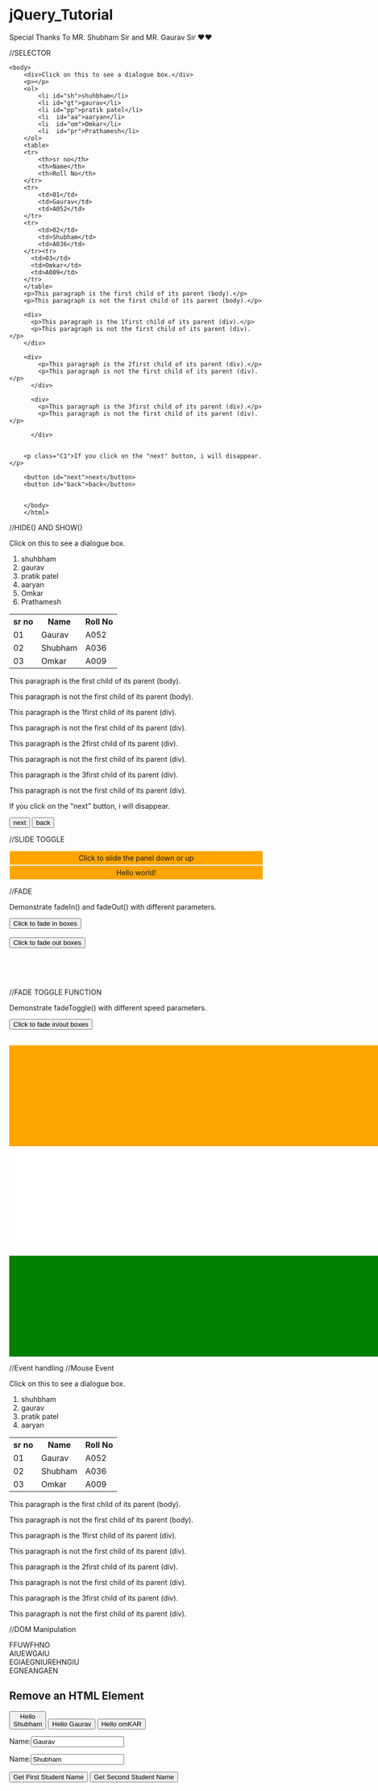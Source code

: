 # jQuery_Tutorial
Special Thanks To MR. Shubham Sir and  MR. Gaurav Sir ❤❤




//SELECTOR
<!DOCTYPE html>
<html>
<head>
<script src="jquery-3.2.1.min.js"></script>
<script>
$(document).ready(function(){
  $("#hide").click(function(){
    $("p").hide();
  });
  $("#show").click(function(){
    $("p").show();
  });
  $(".C1").click(function(){
    $("p").hide();
  };

});
</script>
</head>

    <body>
        <div>Click on this to see a dialogue box.</div>
        <p></p>
        <ol>
            <li id="sh">shuhbham</li>
            <li id="gt">gaurav</li>
            <li id="pp">pratik patel</li>
            <li  id="aa">aaryan</li>
            <li  id="om">Omkar</li>
            <li  id="pr">Prathamesh</li>
        </ol>
        <table>
        <tr>
            <th>sr no</th>
            <th>Name</th>
            <th>Roll No</th>
        </tr>
        <tr>
            <td>01</td>
            <td>Gaurav</td>
            <td>A052</td>
        </tr>
        <tr>
            <td>02</td>
            <td>Shubham</td>
            <td>A036</td>
        </tr><tr>
          <td>03</td>
          <td>Omkar</td>
          <td>A009</td>
        </tr>
        </table>
        <p>This paragraph is the first child of its parent (body).</p>
        <p>This paragraph is not the first child of its parent (body).</p>
        
        <div>
          <p>This paragraph is the 1first child of its parent (div).</p>
          <p>This paragraph is not the first child of its parent (div).</p>
        </div>
        
        <div>
            <p>This paragraph is the 2first child of its parent (div).</p>
            <p>This paragraph is not the first child of its parent (div).</p>
          </div>
        
          <div>
            <p>This paragraph is the 3first child of its parent (div).</p>
            <p>This paragraph is not the first child of its parent (div).</p>
        
          </div>
        
          
        <p class="C1">If you click on the "next" button, i will disappear.</p>
        
        <button id="next">next</button>
        <button id="back">back</button>
        
        
        </body>
        </html>










//HIDE() AND SHOW()

<!doctype html>
<html>
<head>
<title>The jQuery Example</title>
<script src="jquery-3.2.1.min.js"></script>
<script>
   $(document).ready(function() {
      $("li:first,li:last,p:first-of-type").click(function() {alert("Hello, world!");});
      $("p").click(function(){
  $(this).hide();
  });
      $(".C1").click(function(){
        $(".C1").hide();
      });
      $("#next").click(function(){
        $("p").hide();
      });
      $("#back").click(function(){
        $("p").show();
      });

  $("tr").dblclick(function(){
  $(this).hide();
});
$("#sh").mouseenter(function(){
  alert("You entered Shubham!");
});
$("#gt").mouseleave(function(){
  alert("Bye! You now leave Gaurav!");
})
$("#pp").mousedown(function(){
  alert("Mouse down over Patel!");
});
$("#aa").mousedown(function(){
  alert("Mouse down over Aryan!");
});
$("#tr").hover(function(){
  alert("You entered Omkar!");
},
function(){
  alert("Bye! You now leave Omkar!");
});
$("#pr").focus(function(){
  $(this).css("background-color", "#cccccc");
});



   });
</script>
</head>
<body>
<div>Click on this to see a dialogue box.</div>
<p></p>
<ol>
    <li id="sh">shuhbham</li>
    <li id="gt">gaurav</li>
    <li id="pp">pratik patel</li>
    <li  id="aa">aaryan</li>
    <li  id="om">Omkar</li>
    <li  id="pr">Prathamesh</li>
</ol>
<table>
<tr>
    <th>sr no</th>
    <th>Name</th>
    <th>Roll No</th>
</tr>
<tr>
    <td>01</td>
    <td>Gaurav</td>
    <td>A052</td>
</tr>
<tr>
    <td>02</td>
    <td>Shubham</td>
    <td>A036</td>
</tr><tr>
  <td>03</td>
  <td>Omkar</td>
  <td>A009</td>
</tr>
</table>
<p>This paragraph is the first child of its parent (body).</p>
<p>This paragraph is not the first child of its parent (body).</p>

<div>
  <p>This paragraph is the 1first child of its parent (div).</p>
  <p>This paragraph is not the first child of its parent (div).</p>
</div>

<div>
    <p>This paragraph is the 2first child of its parent (div).</p>
    <p>This paragraph is not the first child of its parent (div).</p>
  </div>

  <div>
    <p>This paragraph is the 3first child of its parent (div).</p>
    <p>This paragraph is not the first child of its parent (div).</p>

  </div>

  
<p class="C1">If you click on the "next" button, i will disappear.</p>

<button id="next">next</button>
<button id="back">back</button>


</body>
</html>




//SLIDE TOGGLE
<!DOCTYPE html>
<html>
<head>
<script src="https://ajax.googleapis.com/ajax/libs/jquery/3.6.4/jquery.min.js"></script>
<script> 
$(document).ready(function(){
  $("#flip").click(function(){
    $("#panel").slideToggle("slow");
  });
});
</script>
<style> 
#panel, #flip {
  padding: 5px;
  text-align: center;
  background-color:orange;
  border: solid 1px white;
}

#panel {
  padding: 50px;
  display: none;
}
</style>
</head>
<body>
 
<div id="flip">Click to slide the panel down or up</div>
<div id="panel">Hello world!</div>

</body>
</html>






//FADE 
<!DOCTYPE html>
<html>
<head>
<script src="jquery-3.2.1.min.js"></script>
<script>
$(document).ready(function(){
  $("#b1").click(function(){
    $("#div1").fadeIn();
    $("#div2").fadeIn("slow");
    $("#div3").fadeIn(3000);
  });
  $("#b2").click(function(){
    $("#div1").fadeOut();
    $("#div2").fadeOut("slow");
    $("#div3").fadeOut(3000);
  });
});
</script>
</head>
<body>

<p>Demonstrate fadeIn() and fadeOut() with different parameters.</p>

<button id="b1">Click to fade in boxes</button><br><br>
<button id="b2">Click to fade out boxes</button><br><br>

<div id="div1" style="width:2000px;height:200px;display:none;background-color:orange;"></div><br>
<div id="div2" style="width:2000px;height:200px;display:none;background-color:white;"></div><br>
<div id="div3" style="width:2000px;height:200px;display:none;background-color:green;"></div>

</body>
</html>



//FADE TOGGLE FUNCTION
<!DOCTYPE html>
<html>
<head>
<script src="jquery-3.2.1.min.js"></script>
<script>
$(document).ready(function(){
  $("button").click(function(){
    $("#fa1").fadeToggle();
    $("#fa2").fadeToggle("slow");
    $("#fa3").fadeToggle(3000);
  });
});
</script>
</head>
<body>

<p>Demonstrate fadeToggle() with different speed parameters.</p>

<button>Click to fade in/out boxes</button><br><br>

<div id="fa1" style="width:2000px;height:200px;background-color:orange;"></div>


<div id="fa2" style="width:2000px;height:200px;background-color:white;"></div>
<br>
<div id="fa3" style="width:2000px;height:200px;background-color:green;"></div>

</body>
</html>

//Event handling 
//Mouse Event
<!doctype html>
<html>
<head>
<title>The jQuery Example</title>
<script src="jquery-3.2.1.min.js"></script>
<script>
   $(document).ready(function() {
      $("li:first,li:last,p:first-of-type").click(function() {alert("Hello, world!");});
      $("p").click(function(){
  $(this).hide();
  });
  $("tr").dblclick(function(){
  $(this).hide();
});
$("#sh").mouseenter(function(){
  alert("You entered Shubham!");
});
$("#gt").mouseleave(function(){
  alert("Bye! You now leave Gaurav!");
})
$("#pp").mousedown(function(){
  alert("Mouse down over Patel!");
});
$("#aa").mousedown(function(){
  alert("Mouse down over Aryan!");
});

   });
</script>
</head>
<body>
<div>Click on this to see a dialogue box.</div>
<p></p>
<ol>
    <li id="sh">shuhbham</li>
    <li id="gt">gaurav</li>
    <li id="pp">pratik patel</li>
    <li  id="aa">aaryan</li>
</ol>
<table>
<tr>
    <th>sr no</th>
    <th>Name</th>
    <th>Roll No</th>
</tr>
<tr>
    <td>01</td>
    <td>Gaurav</td>
    <td>A052</td>
</tr>
<tr>
    <td>02</td>
    <td>Shubham</td>
    <td>A036</td>
</tr><tr>
  <td>03</td>
  <td>Omkar</td>
  <td>A009</td>
</tr>
</table>
<p>This paragraph is the first child of its parent (body).</p>
<p>This paragraph is not the first child of its parent (body).</p>

<div>
  <p>This paragraph is the 1first child of its parent (div).</p>
  <p>This paragraph is not the first child of its parent (div).</p>
</div>

<div>
    <p>This paragraph is the 2first child of its parent (div).</p>
    <p>This paragraph is not the first child of its parent (div).</p>
  </div>

  <div>
    <p>This paragraph is the 3first child of its parent (div).</p>
    <p>This paragraph is not the first child of its parent (div).</p>
  </div>


</body>
</html>



//DOM Manipulation

<!DOCTYPE html>
<html>
<head>
<script src="jquery-3.2.1.min.js"></script>

<script>
    $(document).ready(function() {
      $("#id1").click(function(){
         
         alert($("#id0").text());
      });
      $("#id2").click(function(){
         alert($("P").text());
      });
      $("#id3").click(function(){
         alert($("#id0").html());
      });
      $("#b1").click(function(){
         alert($("#n1").val());
      });
      $("#b2").click(function(){
         alert($("#n2").val());
      });
   });
    </script>
</head>
<body>
<P id="id0"> FFUWFHNO<br></bt>AIUEWGAIU<br>EGIAEGNIUREHNGIU<br>EGNEANGAEN</P>
<h2>Remove an HTML Element</h2>
<button id="id1">Hello <br>Shubham</button>
<button  id="id2">Hello Gaurav</button>
<button id="id3">Hello omKAR</button>

<p>
    Name:<input type="text" id="n1" value="Gaurav">
</p>
<p>
    Name:<input type="text" id="n2" value="Shubham">
</p>
<button id="b1">Get First Student Name</button>
<button id="b2">Get Second Student Name</button>


</body>
</html>



